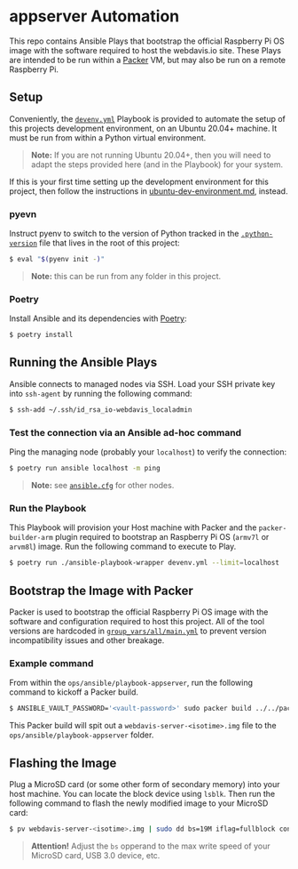 # appserver Automation

This repo contains Ansible Plays that bootstrap the official Raspberry Pi OS image with the
software required to host the webdavis.io site. These Plays are intended to be run within a
[Packer](https://www.packer.io/) VM, but may also be run on a remote Raspberry Pi.

## Setup

Conveniently, the [`devenv.yml`](./devenv.yml) Playbook is provided to automate the setup of
this projects development environment, on an Ubuntu 20.04+ machine. It must be run from within
a Python virtual environment.

> **Note:** If you are not running Ubuntu 20.04+, then you will need to adapt the steps
> provided here (and in the Playbook) for your system.

If this is your first time setting up the development environment for this project, then follow
the instructions in [ubuntu-dev-environment.md](../../../docs/ubuntu-dev-environment.md),
instead.

### pyevn

Instruct pyenv to switch to the version of Python tracked in the
[`.python-version`](../../../.python-version) file that lives in the root of this project:

```bash
$ eval "$(pyenv init -)"
```

> **Note:** this can be run from any folder in this project.

### Poetry

Install Ansible and its dependencies with [Poetry](https://python-poetry.org/):

```bash
$ poetry install
```

## Running the Ansible Plays

Ansible connects to managed nodes via SSH. Load your SSH private key into `ssh-agent` by
running the following command:

```bash
$ ssh-add ~/.ssh/id_rsa_io-webdavis_localadmin
```

### Test the connection via an Ansible ad-hoc command

Ping the managing node (probably your `localhost`) to verify the connection:

```bash
$ poetry run ansible localhost -m ping
```

> **Note:** see [`ansible.cfg`](./ansible.cfg) for other nodes.

### Run the Playbook

This Playbook will provision your Host machine with Packer and the `packer-builder-arm` plugin
required to bootstrap an Raspberry Pi OS (`armv7l` or `arvm8l`) image. Run the following
command to execute to Play.

```bash
$ poetry run ./ansible-playbook-wrapper devenv.yml --limit=localhost
```

## Bootstrap the Image with Packer

Packer is used to bootstrap the official Raspberry Pi OS image with the software and
configuration required to host this project. All of the tool versions are hardcoded in
[`group_vars/all/main.yml`](./group_vars/all/main.yml) to prevent version incompatibility
issues and other breakage.

### Example command

From within the `ops/ansible/playbook-appserver`, run the following command to kickoff a Packer
build.

```bash
$ ANSIBLE_VAULT_PASSWORD='<vault-password>' sudo packer build ../../packer/build_webdavis-server.json
```
This Packer build will spit out a `webdavis-server-<isotime>.img` file to the
`ops/ansible/playbook-appserver` folder.

## Flashing the Image

Plug a MicroSD card (or some other form of secondary memory) into your host machine. You can
locate the block device using `lsblk`. Then run the following command to flash the newly
modified image to your MicroSD card:

```bash
$ pv webdavis-server-<isotime>.img | sudo dd bs=19M iflag=fullblock conv=fsync of=/dev/sdb
```

> **Attention!** Adjust the `bs` opperand to the max write speed of your MicroSD card, USB 3.0
> device, etc.
